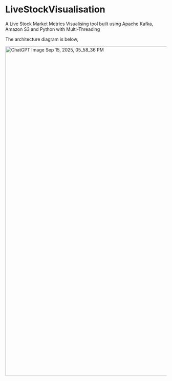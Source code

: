 # LiveStockVisualisation
A Live Stock Market Metrics Visualising tool built using Apache Kafka, Amazon S3 and Python with Multi-Threading

The architecture diagram is below,

<img width="1536" height="1024" alt="ChatGPT Image Sep 15, 2025, 05_58_36 PM" src="https://github.com/user-attachments/assets/8bd5d086-aaeb-43e1-b829-ddaf9157e689" />
